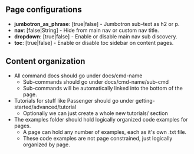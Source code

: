 ## Page configurations

* __jumbotron\_as\_phrase__: [true|false] - Jumbotron sub-text as h2 or p.
* __nav__: [false|String] - Hide from main nav or custom nav title.
* __dropdown__: [true|false] - Enable or disable main nav sub discovery.
* __toc__: [true|false] - Enable or disable toc sidebar on content pages.

## Content organization

* All command docs should go under docs/cmd-name
  * Sub-commands should go under docs/cmd-name/sub-cmd
  * Sub-commands will be automatically linked into the bottom of the page.
* Tutorials for stuff like Passenger should go under getting-started/advanced/tutorial
  * Optionally we can just create a whole new tutorials/ section
* The examples folder should hold logically organized code examples for pages.
  * A page can hold any number of examples, each as it's own .txt file.
  * These code examples are not page constrained, just logically organized by page.
